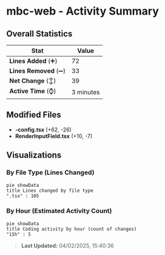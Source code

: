 # mbc-web - Activity Summary 

## Overall Statistics

| Stat                   | Value                                                             |
| ---------------------- | ----------------------------------------------------------------- |
| **Lines Added** (➕)   | 72                                          |
| **Lines Removed** (➖) | 33                                        |
| **Net Change** (↕)    | 39                |
| **Active Time** (⌚)   | 3 minutes |


## Modified Files
- **-config.tsx** (+62, -26)
- **RenderInputField.tsx** (+10, -7)

## Visualizations

### By File Type (Lines Changed)

```mermaid
pie showData
title Lines changed by file type
".tsx" : 105
```

### By Hour (Estimated Activity Count)

```mermaid
pie showData
title Coding activity by hour (count of changes)
"15h" : 5
```


> **Last Updated:** 04/02/2025, 15:40:36